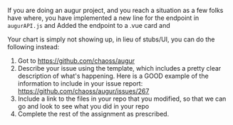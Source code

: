 If you are doing an augur project, and you reach a situation as a few folks have where, you have implemented a new line for the endpoint in `augurAPI.js` and
Added the endpoint to a .vue card and

Your chart is simply not showing up, in lieu of stubs/UI, you can do the following instead:
1. Got to https://github.com/chaoss/augur
2. Describe your issue using the template, which includes a pretty clear description of what's happening. Here is a GOOD example of the information to include in your issue report: https://github.com/chaoss/augur/issues/267 
3. Include a link to the files in your repo that you modified, so that we can go and look to see what you did in your repo
4. Complete the rest of the assignment as prescribed.
